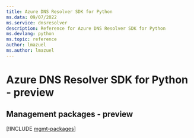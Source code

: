 ```yaml
---
title: Azure DNS Resolver SDK for Python
ms.data: 09/07/2022
ms.service: dnsresolver
description: Reference for Azure DNS Resolver SDK for Python
ms.devlang: python
ms.topic: reference
author: lmazuel
ms.author: lmazuel
---
```

# Azure DNS Resolver SDK for Python - preview

## Management packages - preview
[!INCLUDE [mgmt-packages](dns-resolver-mgmt-index.md)]